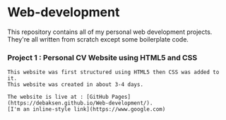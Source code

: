 # Web-development
This repository contains all of my personal web development projects. They're all written from scratch except some boilerplate code.

### Project 1 : Personal CV Website using HTML5 and CSS
    This website was first structured using HTML5 then CSS was added to it.
    This website was created in about 3-4 days.
    
    The website is live at : [GitHub Pages](https://debaksen.github.io/Web-development/).
    [I'm an inline-style link](https://www.google.com)

